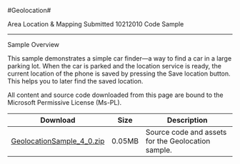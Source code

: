 #Geolocation#

Area
Location & Mapping
Submitted
10212010
Code Sample

---

Sample Overview

This sample demonstrates a simple car finder—a way to find a car in a large parking lot. When the car is parked and the location service is ready, the current location of the phone is saved by pressing the Save location button. This helps you to later find the saved location.


All content and source code downloaded from this page are bound to the Microsoft Permissive License (Ms-PL).



Download | Size | Description
---|---|---|
[GeolocationSample_4_0.zip](https://github.com/nkast/XNAGameStudio/blob/master/Samples/GeolocationSample_4_0.zip?raw=true) | 0.05MB | Source code and assets for the Geolocation sample.